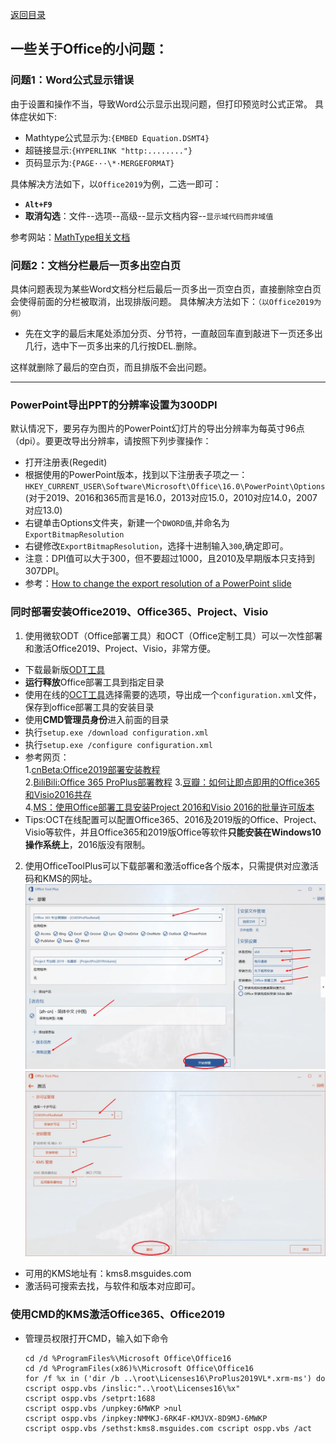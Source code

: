 [返回目录](../../catalogue.md)
## 一些关于Office的小问题：　

### 问题1：Word公式显示错误

由于设置和操作不当，导致Word公示显示出现问题，但打印预览时公式正常。
具体症状如下:
+ Mathtype公式显示为:`{EMBED Equation.DSMT4}`
+ 超链接显示:`{HYPERLINK "http:........"}`
+ 页码显示为:​`{PAGE···\*·MERGEFORMAT}`

具体解决方法如下，以`Office2019`为例，二选一即可：
+ **`Alt+F9`**
+ **取消勾选**：文件--选项--高级--显示文档内容--`显示域代码而非域值` 

参考网站：[MathType相关文档](https://docs.wiris.com/en/mathtype/mathtype_desktop/support_notices/tn73)

### 问题2：文档分栏最后一页多出空白页

具体问题表现为某些Word文档分栏后最后一页多出一页空白页，直接删除空白页会使得前面的分栏被取消，出现排版问题。
具体解决方法如下：`（以Office2019为例）`
+ 先在文字的最后末尾处添加分页、分节符，一直敲回车直到敲进下一页还多出几行，选中下一页多出来的几行按DEL.删除。
  
这样就删除了最后的空白页，而且排版不会出问题。  

--------

### PowerPoint导出PPT的分辨率设置为300DPI
默认情况下，要另存为图片的PowerPoint幻灯片的导出分辨率为每英寸96点（dpi）。要更改导出分辨率，请按照下列步骤操作：
+ 打开注册表(Regedit)  
+ 根据使用的PowerPoint版本，找到以下注册表子项之一：  
`HKEY_CURRENT_USER\Software\Microsoft\Office\16.0\PowerPoint\Options`  
(对于2019、2016和365而言是16.0，2013对应15.0，2010对应14.0，2007对应13.0)  
+ 右键单击Options文件夹，新建一个`DWORD值`,并命名为`ExportBitmapResolution`  
+ 右键修改`ExportBitmapResolution`，选择十进制输入`300`,确定即可。
+ 注意：DPI值可以大于300，但不要超过1000，且2010及早期版本只支持到307DPI。
+ 参考：[How to change the export resolution of a PowerPoint slide](https://docs.microsoft.com/en-us/office/troubleshoot/powerpoint/change-export-slide-resolution) 

### 同时部署安装Office2019、Office365、Project、Visio
1. 使用微软ODT（Office部署工具）和OCT（Office定制工具）可以一次性部署和激活Office2019、Project、Visio，非常方便。
+ 下载最新版[ODT工具](https://www.microsoft.com/en-us/download/details.aspx?id=49117)
+ **运行释放**Office部署工具到指定目录
+ 使用在线的[OCT工具](https://config.office.com/deploymentsettings)选择需要的选项，导出成一个`configuration.xml`文件，保存到office部署工具的安装目录
+ 使用**CMD管理员身份**进入前面的目录
+ 执行`setup.exe /download configuration.xml`
+ 执行`setup.exe /configure configuration.xml`  
+ 参考网页：  
  1.[cnBeta:Office2019部署安装教程](https://www.cnbeta.com/articles/tech/787967.htm)  
  2.[BiliBili:Office 365 ProPlus部署教程](https://www.bilibili.com/read/cv822998/) 
  3.[豆瓣：如何让即点即用的Office365和Visio2016共存](https://www.douban.com/note/698508220/)  
  4.[MS：使用Office部署工具安装Project 2016和Visio 2016的批量许可版本](https://docs.microsoft.com/zh-cn/DeployOffice/use-the-office-deployment-tool-to-install-volume-licensed-editions-of-visio-2016?redirectSourcePath=%252fzh-cn%252farticle%252f%25e4%25bd%25bf%25e7%2594%25a8-Office-%25e9%2583%25a8%25e7%25bd%25b2%25e5%25b7%25a5%25e5%2585%25b7%25e5%25ae%2589%25e8%25a3%2585-Visio-2016-%25e5%2592%258c-Project-2016-%25e7%259a%2584%25e6%2589%25b9%25e9%2587%258f%25e8%25ae%25b8%25e5%258f%25af%25e7%2589%2588%25e6%259c%25ac-82691bd7-a3d5-47ca-8d8a-0ee43ec2c01f) 
+ Tips:OCT在线配置可以配置Office365、2016及2019版的Office、Project、Visio等软件，并且Office365和2019版Office等软件**只能安装在Windows10操作系统上**，2016版没有限制。  

2. 使用OfficeToolPlus可以下载部署和激活office各个版本，只需提供对应激活码和KMS的网址。
   ![](/images/OTP-1.webp)
   ![](/images/OTP-2.webp)
+ 可用的KMS地址有：kms8.msguides.com 
+ 激活码可搜索去找，与软件和版本对应即可。   
 

### 使用CMD的KMS激活Office365、Office2019

+ 管理员权限打开CMD，输入如下命令
  ```
  cd /d %ProgramFiles%\Microsoft Office\Office16 
  cd /d %ProgramFiles(x86)%\Microsoft Office\Office16 
  for /f %x in ('dir /b ..\root\Licenses16\ProPlus2019VL*.xrm-ms') do 
  cscript ospp.vbs /inslic:"..\root\Licenses16\%x" 
  cscript ospp.vbs /setprt:1688 
  cscript ospp.vbs /unpkey:6MWKP >nul 
  cscript ospp.vbs /inpkey:NMMKJ-6RK4F-KMJVX-8D9MJ-6MWKP 
  cscript ospp.vbs /sethst:kms8.msguides.com cscript ospp.vbs /act
  ```
